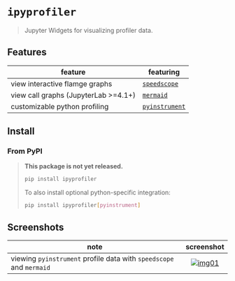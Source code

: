 # `ipyprofiler`

> Jupyter Widgets for visualizing profiler data.

## Features

| feature                              | featuring                      |
| ------------------------------------ | ------------------------------ |
| view interactive flamge graphs       | [`speedscope`][speedscope]     |
| view call graphs (JupyterLab >=4.1+) | [`mermaid`][mermaid]           |
| customizable python profiling        | [`pyinstrument`][pyinstrument] |

[speedscope]: https://github.com/jlfwong/speedscope
[pyinstrument]: https://github.com/joerick/pyinstrument
[mermaid]: https://github.com/mermaid-js/mermaid

## Install

### From PyPI

> **This package is not yet released.**
>
> ```bash
> pip install ipyprofiler
> ```
>
> To also install optional python-specific integration:
>
> ```bash
> pip install ipyprofiler[pyinstrument]
> ```

## Screenshots

| note                                                                |    screenshot     |
| ------------------------------------------------------------------- | :---------------: |
| viewing `pyinstrument` profile data with `speedscope` and `mermaid` | [![img01]][img01] |

[img01]: https://github.com/user-attachments/assets/ea0f7649-e35e-482b-971b-80d54ec2678d
